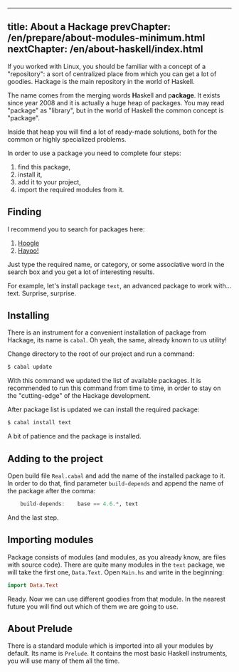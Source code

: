 ----
title: About a Hackage
prevChapter: /en/prepare/about-modules-minimum.html
nextChapter: /en/about-haskell/index.html
----

If you worked with Linux, you should be familiar with а concept of a "repository":
a sort of centralized place from which you can get a lot of goodies. Hackage is the
main repository in the world of Haskell.

The name comes from the merging words **H**askell and p**ackage**. It exists
since year 2008 and it is actually a huge heap of packages. You may read "package"
as "library", but in the world of Haskell the common concept is "package".

Inside that heap you will find a lot of ready-made solutions, both for the common or
highly specialized problems.

In order to use a package you need to complete four steps:

1. find this package,
2. install it,
3. add it to your project,
4. import the required modules from it.

## Finding

I recommend you to search for packages here:

1. [Hoogle](http://www.haskell.org/hoogle)
2. [Hayoo!](http://holumbus.fh-wedel.de/hayoo/hayoo.html)

Just type the required name, or category, or some associative word in the search
box and you get a lot of interesting results.

For example, let's install package `text`, an advanced package to work with...
text. Surprise, surprise.

## Installing

There is an instrument for a convenient installation of package from Hackage,
its name is `cabal`. Oh yeah, the same, already known to us utility!

Change directory to the root of our project and run a command:

```bash
$ cabal update
```

With this command we updated the list of available packages. It is recommended
to run this command from time to time, in order to stay on the "cutting-edge"
of the Hackage development.

After package list is updated we can install the required package:

```bash
$ cabal install text
```

A bit of patience and the package is installed.

## Adding to the project

Open build file `Real.cabal` and add the name of the installed package to it.
In order to do that, find parameter `build-depends` and append the name
of the package after the comma:

```haskell
	build-depends:    base == 4.6.*, text
```

And the last step.

## Importing modules

Package consists of modules (and modules, as you already know, are files with
source code). There are quite many modules in the `text` package, we will take
the first one, `Data.Text`. Open `Main.hs` and write in the beginning:

```haskell
import Data.Text
```

Ready. Now we can use different goodies from that module. In the nearest future
you will find out which of them we are going to use.

## About Prelude

There is a standard module which is imported into all your modules by default.
Its name is `Prelude`. It contains the most basic Haskell instruments, you will
use many of them all the time.

